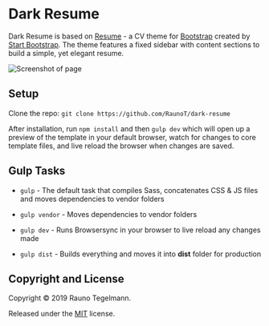 # Dark Resume

Dark Resume is based on [Resume](https://startbootstrap.com/template-overviews/resume/) - a CV theme for [Bootstrap](http://getbootstrap.com/) created by [Start Bootstrap](http://startbootstrap.com/). The theme features a fixed sidebar with content sections to build a simple, yet elegant resume.

![Screenshot of page](https://i.imgur.com/u5fInoi.png)

## Setup

Clone the repo: `git clone https://github.com/RaunoT/dark-resume`

After installation, run `npm install` and then `gulp dev` which will open up a preview of the template in your default browser, watch for changes to core template files, and live reload the browser when changes are saved.

## Gulp Tasks

* `gulp` - The default task that compiles Sass, concatenates CSS & JS files and moves dependencies to vendor folders

* `gulp vendor` - Moves dependencies to vendor folders

* `gulp dev` - Runs Browsersync in your browser to live reload any changes made

* `gulp dist` - Builds everything and moves it into **dist** folder for production

## Copyright and License

Copyright © 2019 Rauno Tegelmann.

Released under the [MIT](https://github.com/RaunoT/bootstrap-4-boilerplate/blob/master/LICENSE) license.
